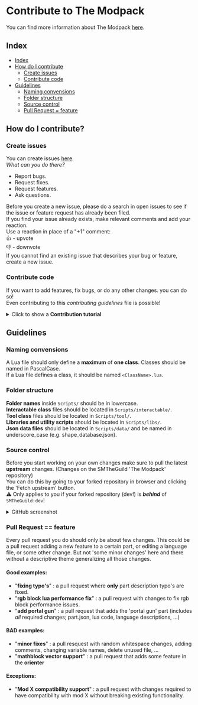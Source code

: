 # Contribute to The Modpack

You can find more information about The Modpack [here](https://SMTheGuild.github.io/The-Modpack/).

## Index

* [Index](#Index)
* [How do I contribute](#How-do-I-contribute)
  * [Create issues](#Create-issues)
  * [Contribute code](#Contribute-code)
* [Guidelines](#Guidelines)
  * [Naming convensions](#Naming-convensions)
  * [Folder structure](#Folder-structure)
  * [Source control](#Source-control)
  * [Pull Request = feature](#Pull-Request-=-feature)


## How do I contribute?

### Create issues

You can create issues [here](https://github.com/SMTheGuild/The-Modpack/issues).  
*What can you do there?*
- Report bugs.
- Request fixes.
- Request features.
- Ask questions.

Before you create a new issue, please do a search in open issues to see if the issue or feature request has already been filed.  
If you find your issue already exists, make relevant comments and add your reaction.  
Use a reaction in place of a "+1" comment:  
👍 - upvote  
👎 - downvote  
If you cannot find an existing issue that describes your bug or feature, create a new issue.  

### Contribute code

If you want to add features, fix bugs, or do any other changes. you can do so!  
Even contributing to this *contributing guidelines* file is possible!

<details>
  <summary>Click to show a <b>Contribution tutorial</b></summary>
  
  1. Create or login to [Github](https://github.com/login).
  2. Download [Github Desktop](https://desktop.github.com/).
  3. Fork the ['The Modpack'](https://github.com/SMTheGuild/The-Modpack) repository.  
    ![fork.png](img/fork.png)
  4. Clone your forked repository.  
    A. Click the 'Code' button & 'Open with github desktop' button.  
      ![clone.png](img/clone.png)  
    B. Click 'Open GitHubDesktop.exe'  
      ![opengithubdesktop.png](img/opengithubdesktop.png)  
    C. Choose your mods folder and click 'clone'.  
      ![localclone.png](img/localclone.png)
  5. In Github Desktop, Select the 'dev' branch.  
    ![choosedevbranch.png](img/choosedevbranch.png)
  6. Create your local changes.  
    :warning: To test out your changes, copy the ``.../Mods/The-Modpack/dist/description.json`` and ``.../Mods/The-Modpack/dist/preview.jpg`` files to your ``.../Mods/The-Modpack/`` folder.
  7. Commit your changes in github desktop by providing a useful commit message, clicking 'Commit to dev' and then 'Fetch origin'/'Push origin' at the top.  
    ![commit.png](img/commit.png)
  8. If you are happy with your changes you can open a pull request.  
    A. Go to your forked repository page (example: https://github.com/brentbatch/The-Modpack/)  
    B. Open the tab 'Pull Requests'  
    C. Click 'new pull request'  
    D. Select the 'dev' branch for both repositories as shown below  
    E. Click 'Create pull request'  
    F. We'll take it from here! :)
      ![pullrequest.png](img/pullrequest.png)
    
</details>

## Guidelines

### Naming convensions

A Lua file should only define a **maximum** of **one class**. Classes should be named in PascalCase.  
If a Lua file defines a class, it should be named ``<ClassName>.lua``.

### Folder structure

**Folder names** inside ``Scripts/`` should be in lowercase.  
**Interactable class** files should be located in ``Scripts/interactable/``.  
**Tool class** files should be located in ``Scripts/tool/``.  
**Libraries and utility scripts** should be located in ``Scripts/libs/``.  
**Json data files** should be located in ``Scripts/data/`` and be named in underscore_case (e.g. shape_database.json).

### Source control

Before you start working on your own changes make sure to pull the latest **upstream** changes. (Changes on the SMTheGuild 'The Modpack' repository)  
You can do this by going to your forked repository in browser and clicking the 'Fetch upstream' button.  
:warning: Only applies to you if your forked repository (dev!) is ***behind*** of ``SMTheGuild:dev``!
<details>
  <summary>GitHub screenshot</b></summary>

![fetchupstream.png](img/fetchupstream.png)
</details>

### Pull Request == feature

Every pull request you do should only be about few changes. This could be a pull request adding a new feature to a certain part, or editing a language file, or some other change. But not 'some minor changes' here and there without a descriptive theme generalizing all those changes.

#### Good examples:
- "**fixing typo's**" : a pull request where **only** part description typo's are fixed.
- "**rgb block lua performance fix**" : a pull request with changes to fix rgb block performance issues.
- "**add portal gun**" : a pull request that adds the 'portal gun' part (includes *all* required changes; part.json, lua code, language descriptions, ...)

#### BAD examples:
- "**minor fixes**" : a pull resquest with random whitespace changes, adding comments, changing variable names, delete unused file, ...
- "**mathblock vector support**" : a pull request that adds some feature in the **orienter**

#### Exceptions:
- "**Mod X compatibility support**" : a pull request with changes required to have compatibility with mod X without breaking existing functionality.